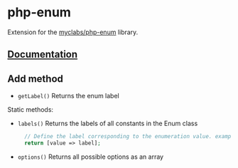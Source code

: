# php-enum
Extension for the [myclabs/php-enum](https://github.com/myclabs/php-enum) library.

## [Documentation](https://github.com/myclabs/php-enum#documentation)

## Add method
- `getLabel()` Returns the enum label

Static methods:

- `labels()` Returns the labels of all constants in the Enum class

    ```php
      // Define the label corresponding to the enumeration value. example:
      return [value => label];
    ```
- `options()` Returns all possible options as an array